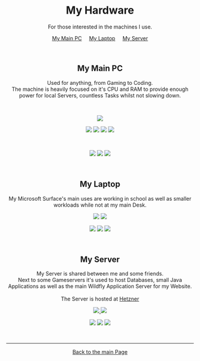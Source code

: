 <span align="center">

# My Hardware
For those interested in the machines I use.

[My Main PC](#my-main-pc)
&nbsp;&nbsp;&nbsp;
[My Laptop](#my-laptop)
&nbsp;&nbsp;&nbsp;
[My Server](#my-server)

&nbsp;

## My Main PC

Used for anything, from Gaming to Coding. <br>
The machine is heavily focused on it's CPU and RAM to provide enough power for local Servers, countless Tasks whilst not slowing down. <br>

&nbsp;

![](https://img.shields.io/badge/OS-Windows_11-informational?style=flat&logo=Windows&logoColor=white&color=0078D6)

![](https://img.shields.io/badge/CPU-Ryzen5_5600x-informational?style=flat&logo=AMD&logoColor=white&color=ED1C24)
![](https://img.shields.io/badge/GPU-GTX_1660_Super-informational?style=flat&logo=NVidia&logoColor=white&color=76B900)
![](https://img.shields.io/badge/RAM-32GB_DDR4_@3600mHz-informational?style=flat&logo=Corsair&logoColor=white&color=000000)
![](https://img.shields.io/badge/SSD-2.5TB_NvME-informational?style=flat&logoColor=white&color=2bbc8a)

&nbsp;

![](https://img.shields.io/badge/Keyboard-G910-informational?style=flat&logo=Logitech&logoColor=white&color=00B8FC)
![](https://img.shields.io/badge/Mouse-G903-informational?style=flat&logo=Logitech&logoColor=white&color=00B8FC)
![](https://img.shields.io/badge/Headset-Virtuoso_SE-informational?style=flat&logo=Corsair&logoColor=white&color=000000)

&nbsp;

## My Laptop

My Microsoft Surface's main uses are working in school as well as smaller workloads while not at my main Desk. <br>

![](https://img.shields.io/badge/Laptop-Surface_Pro_7-informational?style=flat&logo=Windows&logoColor=white&color=0078D6)
![](https://img.shields.io/badge/OS-Windows_11-informational?style=flat&logo=Windows&logoColor=white&color=0078D6)

![](https://img.shields.io/badge/CPU-i5_1035G4-informational?style=flat&logo=Intel&logoColor=white&color=0071C5)
![](https://img.shields.io/badge/RAM-8GB-informational?style=flat&logoColor=white&color=2bbc8a)
![](https://img.shields.io/badge/SSD-256GB-informational?style=flat&logoColor=white&color=2bbc8a)

&nbsp;

## My Server

My Server is shared between me and some friends. <br>
Next to some Gameservers it's used to host Databases, small Java Applications as well as the main Wildfly Application Server for my Website.<br>
<br>
The Server is hosted at [Hetzner](https://www.hetzner.com/de/)

[![](https://img.shields.io/badge/Server-Hetzner_AX41_NvMe-informational?style=flat&logo=Hetzner&logoColor=white&color=D50C2D)
![](https://img.shields.io/badge/OS-Ubuntu_(Linux)-informational?style=flat&logo=Linux&logoColor=white&color=FCC624)](https://www.hetzner.com/de/dedicated-rootserver/ax41-nvme)

![](https://img.shields.io/badge/CPU-Ryzen5_3600-informational?style=flat&logo=AMD&logoColor=white&color=ED1C24)
![](https://img.shields.io/badge/RAM-64GB-informational?style=flat&logoColor=white&color=2bbc8a)
![](https://img.shields.io/badge/SSD-2x_512GB_NvMe-informational?style=flat&logoColor=white&color=2bbc8a)

&nbsp;

-----
[Back to the main Page](../master/README.md)

</span>
